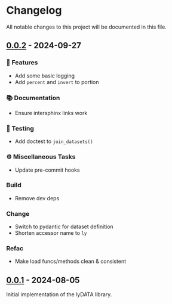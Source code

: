 # Changelog

All notable changes to this project will be documented in this file.

## [0.0.2] - 2024-09-27

### 🚀 Features

- Add some basic logging
- Add `percent` and `invert` to portion

### 📚 Documentation

- Ensure intersphinx links work

### 🧪 Testing

- Add doctest to `join_datasets()`

### ⚙️ Miscellaneous Tasks

- Update pre-commit hooks

### Build

- Remove dev deps

### Change

- Switch to pydantic for dataset definition
- Shorten accessor name to `ly`

### Refac

- Make load funcs/methods clean & consistent

## [0.0.1] - 2024-08-05

Initial implementation of the lyDATA library.

<!-- generated by git-cliff -->

[0.0.2]: https://github.com/rmnldwg/lydata/compare/0.0.1..0.0.2
[0.0.1]: https://github.com/rmnldwg/lydata/compare/63b2d867888aa8f583c498ff3fc3f94cdb48765c..0.0.1
